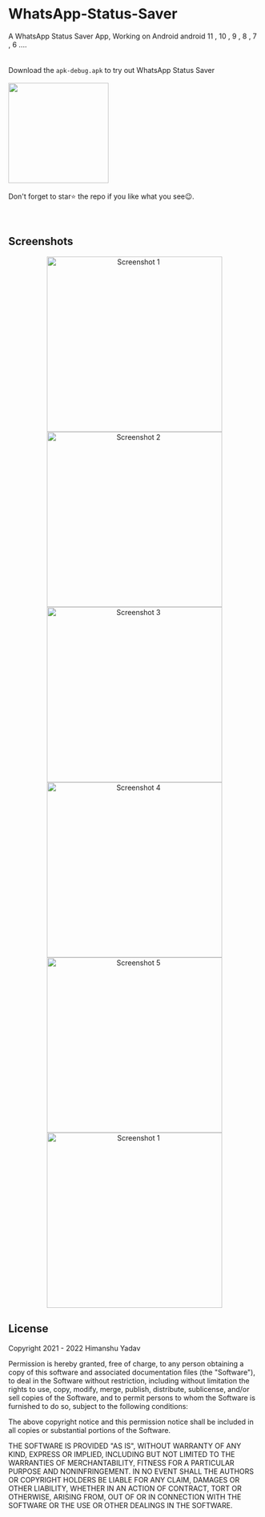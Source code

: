 # WhatsApp-Status-Saver
A WhatsApp Status Saver App, Working on Android android 11 , 10 , 9 , 8 , 7 , 6 ....
<br>
<br>
<br>
Download the `apk-debug.apk` to try out WhatsApp Status Saver
<br>
<br>
<a href="https://github.com/anshu-himanshu/WhatsApp-Status-Saver/releases/download/1.0/app-debug.apk"><img src="https://playerzon.com/asset/download.png" width="200"></img></a>
<br>
<br>
Don't forget to star⭐ the repo if you like what you see😉.
<br>
<br>
<br>

## Screenshots

<p align="center">
  
  <img src=https://user-images.githubusercontent.com/88643441/175808689-44d284ed-6db4-4623-a2a2-79d9902002fd.png width="350" alt="Screenshot 1">
  <img src=https://user-images.githubusercontent.com/88643441/175808690-a5ed98c4-8da5-402c-9ae2-424459f4b5a4.png width="350" alt="Screenshot 2">
  <img src=https://user-images.githubusercontent.com/88643441/175808695-e91d31cc-2b62-4b55-a335-2f299eff6e04.png width="350" alt="Screenshot 3">
  <img src=https://user-images.githubusercontent.com/88643441/175808694-c68e260e-1b09-4411-8178-1ad89f42d711.png width="350" alt="Screenshot 4">
  <img src=https://user-images.githubusercontent.com/88643441/175808692-b647f33b-7fad-4adb-b782-8cd3bb9c32e4.png width="350" alt="Screenshot 5">
  <img src=https://user-images.githubusercontent.com/88643441/175808696-9166f62b-c50c-43a7-9139-c82d85319d9e.png width="350" alt="Screenshot 1">
</p>

## License

Copyright 2021 - 2022 Himanshu Yadav

Permission is hereby granted, free of charge, to any person obtaining a copy of this software and associated documentation files (the "Software"), to deal in the Software without restriction, including without limitation the rights to use, copy, modify, merge, publish, distribute, sublicense, and/or sell copies of the Software, and to permit persons to whom the Software is furnished to do so, subject to the following conditions:

The above copyright notice and this permission notice shall be included in all copies or substantial portions of the Software.

THE SOFTWARE IS PROVIDED "AS IS", WITHOUT WARRANTY OF ANY KIND, EXPRESS OR IMPLIED, INCLUDING BUT NOT LIMITED TO THE WARRANTIES OF MERCHANTABILITY, FITNESS FOR A PARTICULAR PURPOSE AND NONINFRINGEMENT. IN NO EVENT SHALL THE AUTHORS OR COPYRIGHT HOLDERS BE LIABLE FOR ANY CLAIM, DAMAGES OR OTHER LIABILITY, WHETHER IN AN ACTION OF CONTRACT, TORT OR OTHERWISE, ARISING FROM, OUT OF OR IN CONNECTION WITH THE SOFTWARE OR THE USE OR OTHER DEALINGS IN THE SOFTWARE.
